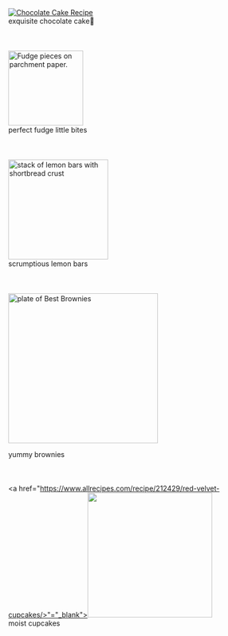 <!DOCTYPE html>
<html>
<head>
  <meta charset="utf-8">
  <meta name="viewport" content="width=device-width">

</head>
<body>
<a href="https://bakeeverything.com/blogs/news/chocolate-cake-recipe?msclkid=9b944f983689152a25322a32d373459c&utm_source=bing&utm_medium=cpc&utm_campaign=DSA%20-%20Bake%20Everything&utm_term=bakeeverything&utm_content=Bake%20Everything%20DSAtarget"="_blank"><img class="rimage__image fade-in lazyautosizes lazyloaded" data-widths="[180, 220, 300, 360, 460, 540, 720, 900, 1080, 1296, 1512, 1728, 2048]" data-aspectratio="1.4962593516209477" data-sizes="auto" alt="Chocolate Cake Recipe" data-srcset="//bakeeverything.com/cdn/shop/articles/Chocolate-Cake_180x.png?v=1580138257 180w, //bakeeverything.com/cdn/shop/articles/Chocolate-Cake_220x.png?v=1580138257 220w, //bakeeverything.com/cdn/shop/articles/Chocolate-Cake_300x.png?v=1580138257 300w, //bakeeverything.com/cdn/shop/articles/Chocolate-Cake_360x.png?v=1580138257 360w, //bakeeverything.com/cdn/shop/articles/Chocolate-Cake_460x.png?v=1580138257 460w, //bakeeverything.com/cdn/shop/articles/Chocolate-Cake_540x.png?v=1580138257 540w, //bakeeverything.com/cdn/shop/articles/Chocolate-Cake_720x.png?v=1580138257 720w, //bakeeverything.com/cdn/shop/articles/Chocolate-Cake_900x.png?v=1580138257 900w, //bakeeverything.com/cdn/shop/articles/Chocolate-Cake_1080x.png?v=1580138257 1080w, //bakeeverything.com/cdn/shop/articles/Chocolate-Cake_1296x.png?v=1580138257 1296w, //bakeeverything.com/cdn/shop/articles/Chocolate-Cake_1512x.png?v=1580138257 1512w, //bakeeverything.com/cdn/shop/articles/Chocolate-Cake_1728x.png?v=1580138257 1728w, //bakeeverything.com/cdn/shop/articles/Chocolate-Cake_2048x.png?v=1580138257 2048w" sizes="600px" srcset="//bakeeverything.com/cdn/shop/articles/Chocolate-Cake_180x.png?v=1580138257 180w, //bakeeverything.com/cdn/shop/articles/Chocolate-Cake_220x.png?v=1580138257 220w, //bakeeverything.com/cdn/shop/articles/Chocolate-Cake_300x.png?v=1580138257 300w, //bakeeverything.com/cdn/shop/articles/Chocolate-Cake_360x.png?v=1580138257 360w, //bakeeverything.com/cdn/shop/articles/Chocolate-Cake_460x.png?v=1580138257 460w, //bakeeverything.com/cdn/shop/articles/Chocolate-Cake_540x.png?v=1580138257 540w, //bakeeverything.com/cdn/shop/articles/Chocolate-Cake_720x.png?v=1580138257 720w, //bakeeverything.com/cdn/shop/articles/Chocolate-Cake_900x.png?v=1580138257 900w, //bakeeverything.com/cdn/shop/articles/Chocolate-Cake_1080x.png?v=1580138257 1080w, //bakeeverything.com/cdn/shop/articles/Chocolate-Cake_1296x.png?v=1580138257 1296w, //bakeeverything.com/cdn/shop/articles/Chocolate-Cake_1512x.png?v=1580138257 1512w, //bakeeverything.com/cdn/shop/articles/Chocolate-Cake_1728x.png?v=1580138257 1728w, //bakeeverything.com/cdn/shop/articles/Chocolate-Cake_2048x.png?v=1580138257 2048w" style=""></a>
</body>
</html>
<br>
exquisite chocolate cake🍰
 <br>
<br>
<br>
<br>
<a href="https://anitalianinmykitchen.com/chocolate-fudge/"="_blank"><img decoding="async" width="150" height="" src="https://anitalianinmykitchen.com/wp-content/uploads/2019/03/fudge-1-of-1-690x1024.jpg" alt="Fudge pieces on parchment paper." data-lazy-srcset="https://anitalianinmykitchen.com/wp-content/uploads/2019/03/fudge-1-of-1-690x1024.jpg 690w, https://anitalianinmykitchen.com/wp-content/uploads/2019/03/fudge-1-of-1-202x300.jpg 202w, https://anitalianinmykitchen.com/wp-content/uploads/2019/03/fudge-1-of-1-1036x1536.jpg 1036w, https://anitalianinmykitchen.com/wp-content/uploads/2019/03/fudge-1-of-1-150x223.jpg 150w, https://anitalianinmykitchen.com/wp-content/uploads/2019/03/fudge-1-of-1.jpg 1200w" data-lazy-sizes="(max-width: 690px) 100vw, 690px" data-lazy-src="https://anitalianinmykitchen.com/wp-content/uploads/2019/03/fudge-1-of-1-690x1024.jpg" data-ll-status="loaded" class="entered lazyloaded" sizes="(max-width: 690px) 100vw, 690px" srcset="https://anitalianinmykitchen.com/wp-content/uploads/2019/03/fudge-1-of-1-690x1024.jpg 690w, https://anitalianinmykitchen.com/wp-content/uploads/2019/03/fudge-1-of-1-202x300.jpg 202w, https://anitalianinmykitchen.com/wp-content/uploads/2019/03/fudge-1-of-1-1036x1536.jpg 1036w, https://anitalianinmykitchen.com/wp-content/uploads/2019/03/fudge-1-of-1-150x223.jpg 150w, https://anitalianinmykitchen.com/wp-content/uploads/2019/03/fudge-1-of-1.jpg 1200w"></a>
<br>
 perfect fudge little bites
  
<br>
<br>
<br>
<br>
  <a href="https://sallysbakingaddiction.com/lemon-bars-recipe/"="_blank"><img data-perfmatters-preload="" decoding="async" width="200" height="" data-pin-nopin="nopin" data-pin-url="https://sallysbakingaddiction.com/lemon-bars-recipe/?tp_image_id=67216&amp;pin_title=TGVtb24gQmFycyB3aXRoIFNob3J0YnJlYWQgQ3J1c3Q%3D" data-pin-title="Lemon Bars with Shortbread Crust" src="https://sallysbakingaddiction.com/wp-content/uploads/2019/02/lemon-bars-2.jpg" alt="stack of lemon bars with shortbread crust" class="wp-image-67216" srcset="https://sallysbakingaddiction.com/wp-content/uploads/2019/02/lemon-bars-2.jpg 1200w, https://sallysbakingaddiction.com/wp-content/uploads/2019/02/lemon-bars-2-300x450.jpg 300w, https://sallysbakingaddiction.com/wp-content/uploads/2019/02/lemon-bars-2-600x900.jpg 600w, https://sallysbakingaddiction.com/wp-content/uploads/2019/02/lemon-bars-2-500x750.jpg 500w, https://sallysbakingaddiction.com/wp-content/uploads/2019/02/lemon-bars-2-1024x1536.jpg 1024w, https://sallysbakingaddiction.com/wp-content/uploads/2019/02/lemon-bars-2-425x638.jpg 425w, https://sallysbakingaddiction.com/wp-content/uploads/2019/02/lemon-bars-2-150x225.jpg 150w" sizes="(max-width: 1200px) 100vw, 1200px"></a>
  
  <br>
scrumptious lemon bars
<br>
<br>
<br>
<br>
<a herf="https://www.allrecipes.com/recipe/274800/coffee-brownies/"="_blank"><img data-src="https://www.allrecipes.com/thmb/vtfBCL_rVRo__MwHrw66BU8i9lY=/1500x0/filters:no_upscale():max_bytes(150000):strip_icc():format(webp)/10549-Best-brownies-mfs_001-8254837385364a4585e038c4f2a0a20f.jpg" width="300" height="" data-srcset="https://www.allrecipes.com/thmb/c5f1R6g72tK86dj6pM5choP3LvM=/750x0/filters:no_upscale():max_bytes(150000):strip_icc():format(webp)/10549-Best-brownies-mfs_001-8254837385364a4585e038c4f2a0a20f.jpg 750w" data-sizes="750px" alt="plate of Best Brownies" class="universal-image__image ls-is-cached lazyloaded" data-expand="300" data-hi-res-src="https://www.allrecipes.com/thmb/vtfBCL_rVRo__MwHrw66BU8i9lY=/1500x0/filters:no_upscale():max_bytes(150000):strip_icc():format(webp)/10549-Best-brownies-mfs_001-8254837385364a4585e038c4f2a0a20f.jpg" id="mntl-sc-block-image_1-0-1" data-click-tracked="true" data-tracking-container="true" data-img-lightbox="true" sizes="750px" srcset="https://www.allrecipes.com/thmb/c5f1R6g72tK86dj6pM5choP3LvM=/750x0/filters:no_upscale():max_bytes(150000):strip_icc():format(webp)/10549-Best-brownies-mfs_001-8254837385364a4585e038c4f2a0a20f.jpg 750w" src="https://www.allrecipes.com/thmb/vtfBCL_rVRo__MwHrw66BU8i9lY=/1500x0/filters:no_upscale():max_bytes(150000):strip_icc():format(webp)/10549-Best-brownies-mfs_001-8254837385364a4585e038c4f2a0a20f.jpg"></a>
  
 yummy brownies
<br>
<br>
<br>
<br>
<a href="https://www.allrecipes.com/recipe/212429/red-velvet-cupcakes/>"="_blank"><img src="https://www.allrecipes.com/thmb/gWeI_uMmtTbBuVOjRjWZyjlN_5o=/1500x0/filters:no_upscale():max_bytes(150000):strip_icc():format(webp)/5789703-f0c4b179200b43a5bcd1ef90748c29fe.jpg" width="250" height="" srcset="https://www.allrecipes.com/thmb/d3swQwV-qjtE5-Bm6YgPS4j2l3o=/750x0/filters:no_upscale():max_bytes(150000):strip_icc():format(webp)/5789703-f0c4b179200b43a5bcd1ef90748c29fe.jpg 750w" sizes="750px" class="primary-image__image mntl-primary-image--blurry loaded" onload="(function(e){e.classList.add('loaded')})(this)" style="--blurry: url('data:image/gif;charset=utf-8;base64,R0lGODlhCQAHAPUAAAkFAgsGAw8DAw4CBAwGBhACARAIBhMLCRgRCRoREhkUEB4TFyYAACUMCC8HBS8HBy8JCCsYEjAKCT8BBDoOCzwMCj4MDTwpGi0kJ0IPC0MYElIMClkPEFQQD1MSEFUZGFcaGVkeIHwbImkjI3EqKHAtNnkqMIA0NJRTV45wSpV2YZuOfaWEZaWPeqeRerSFe8CTaaiQhrGXiridiMWpm8W5qdS3pc3CvsrKzMjMzdrb1djZ3djd4eLn6wkFAgkFAiwAAAAACQAHAEUISgBJaHBQw4WJFQ0u2OiQAcUOGi8eANAxAkEBHjJalKiQAMMCBRM4ECAQQUWAEzEkDPiQIwWMGRRw9LjBAoKADR4MiAjBAISFAwEBADs=')"></a>
<br>
moist cupcakes
  
  
  
  
